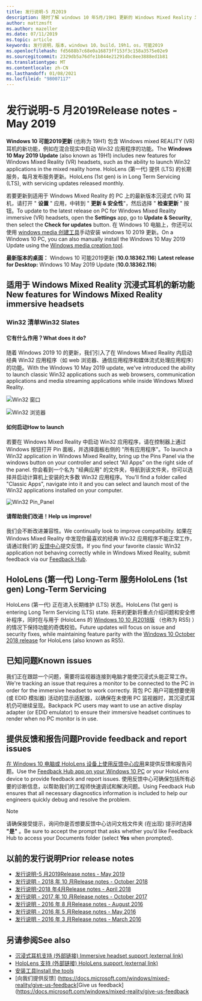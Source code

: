 ```yaml
---
title: 发行说明-5 月2019
description: 随时了解 windows 10 年5月/19H1 更新的 Windows Mixed Reality 发行说明。
author: mattzmsft
ms.author: mazeller
ms.date: 07/11/2019
ms.topic: article
keywords: 发行说明，版本，windows 10，build，19h1，os，可能2019
ms.openlocfilehash: fd5688b7c68e0a16873ff153f3c158a3575e02e9
ms.sourcegitcommit: 2329db5a76dfe1b844e21291dbc8ee3888ed1b81
ms.translationtype: MT
ms.contentlocale: zh-CN
ms.lasthandoff: 01/08/2021
ms.locfileid: "98007117"
---
```

# <a name="release-notes---may-2019"></a><span data-ttu-id="cbac2-104">发行说明-5 月2019</span><span class="sxs-lookup"><span data-stu-id="cbac2-104">Release notes - May 2019</span></span>

<span data-ttu-id="cbac2-105">**Windows 10 可能2019更新** (也称为 19H1) 包含 Windows mixed REALITY (VR) 耳机的新功能，例如在混合现实中启动 Win32 应用程序的功能。</span><span class="sxs-lookup"><span data-stu-id="cbac2-105">The **Windows 10 May 2019 Update** (also known as 19H1) includes new features for Windows Mixed Reality (VR) headsets, such as the ability to launch Win32 applications in the mixed reality home.</span></span> <span data-ttu-id="cbac2-106">HoloLens (第一代) 提供 (LTS) 的长期服务，每月发布服务更新。</span><span class="sxs-lookup"><span data-stu-id="cbac2-106">HoloLens (1st gen) is in Long Term Servicing (LTS), with servicing updates released monthly.</span></span>

<span data-ttu-id="cbac2-107">若要更新到适用于 Windows Mixed Reality 的 PC 上的最新版本沉浸式 (VR) 耳机，请打开 " **设置** " 应用，中转到 " **更新 & 安全性**"，然后选择 " **检查更新** " 按钮。</span><span class="sxs-lookup"><span data-stu-id="cbac2-107">To update to the latest release on PC for Windows Mixed Reality immersive (VR) headsets, open the **Settings** app, go to **Update & Security**, then select the **Check for updates** button.</span></span> <span data-ttu-id="cbac2-108">在 Windows 10 电脑上，你还可以使用 [windows media 创建工具](https://www.microsoft.com/software-download/windows10)手动安装 windows 10 2019 更新。</span><span class="sxs-lookup"><span data-stu-id="cbac2-108">On a Windows 10 PC, you can also manually install the Windows 10 May 2019 Update using the [Windows media creation tool](https://www.microsoft.com/software-download/windows10).</span></span>

<span data-ttu-id="cbac2-109">**最新版本的桌面：** Windows 10 可能2019更新 (**10.0.18362.116**) </span><span class="sxs-lookup"><span data-stu-id="cbac2-109">**Latest release for Desktop:** Windows 10 May 2019 Update (**10.0.18362.116**)</span></span><br>

## <a name="new-features-for-windows-mixed-reality-immersive-headsets"></a><span data-ttu-id="cbac2-110">适用于 Windows Mixed Reality 沉浸式耳机的新功能</span><span class="sxs-lookup"><span data-stu-id="cbac2-110">New features for Windows Mixed Reality immersive headsets</span></span>

### <a name="win32-slates"></a><span data-ttu-id="cbac2-111">Win32 清单</span><span class="sxs-lookup"><span data-stu-id="cbac2-111">Win32 Slates</span></span>

#### <a name="what-does-it-do"></a><span data-ttu-id="cbac2-112">它有什么作用？</span><span class="sxs-lookup"><span data-stu-id="cbac2-112">What does it do?</span></span> 
<span data-ttu-id="cbac2-113">随着 Windows 2019 10 的更新，我们引入了在 Windows Mixed Reality 内启动经典 Win32 应用程序（如 web 浏览器、通信应用程序和媒体流式处理应用程序）的功能。</span><span class="sxs-lookup"><span data-stu-id="cbac2-113">With the Windows 10 May 2019 update, we've introduced the ability to launch classic Win32 applications such as web browsers, communication applications and media streaming applications while inside Windows Mixed Reality.</span></span> 

![Win32 窗口](images/mr-win32-slates-1.png)

![Win32 浏览器](images/mr-win32-slates-2.png)

#### <a name="how-to-launch"></a><span data-ttu-id="cbac2-116">如何启动</span><span class="sxs-lookup"><span data-stu-id="cbac2-116">How to launch</span></span>
<span data-ttu-id="cbac2-117">若要在 Windows Mixed Reality 中启动 Win32 应用程序，请在控制器上通过 Windows 按钮打开 Pin 面板，并选择面板右侧的 "所有应用程序"。</span><span class="sxs-lookup"><span data-stu-id="cbac2-117">To launch a Win32 application in Windows Mixed Reality, bring up the Pins Panel via the windows button on your controller and select “All Apps” on the right side of the panel.</span></span>  <span data-ttu-id="cbac2-118">你会看到一个名为 "经典应用" 的文件夹，导航到该文件夹，你可以选择并启动计算机上安装的大多数 Win32 应用程序。</span><span class="sxs-lookup"><span data-stu-id="cbac2-118">You'll find a folder called "Classic Apps", navigate into it and you can select and launch most of the Win32 applications installed on your computer.</span></span>

![Win32 Pin_Panel](images/mr-win32-slates-pinspanel.png)

#### <a name="help-us-improve"></a><span data-ttu-id="cbac2-120">请帮助我们改进！</span><span class="sxs-lookup"><span data-stu-id="cbac2-120">Help us improve!</span></span>
<span data-ttu-id="cbac2-121">我们会不断改进兼容性。</span><span class="sxs-lookup"><span data-stu-id="cbac2-121">We continually look to improve compatibility.</span></span>  <span data-ttu-id="cbac2-122">如果在 Windows Mixed Reality 中发现你最喜欢的经典 Win32 应用程序不能正常工作，请通过我们的 [反馈中心](https://support.microsoft.com//help/4021566/windows-10-send-feedback-to-microsoft-with-feedback-hub)提交反馈。</span><span class="sxs-lookup"><span data-stu-id="cbac2-122">If you find your favorite classic Win32 application not behaving correctly while in Windows Mixed Reality, submit feedback via our [Feedback Hub](https://support.microsoft.com//help/4021566/windows-10-send-feedback-to-microsoft-with-feedback-hub).</span></span>

## <a name="hololens-1st-gen-long-term-servicing"></a><span data-ttu-id="cbac2-123">HoloLens (第一代) Long-Term 服务</span><span class="sxs-lookup"><span data-stu-id="cbac2-123">HoloLens (1st gen) Long-Term Servicing</span></span>

<span data-ttu-id="cbac2-124">HoloLens (第一代) 正在进入长期维护 (LTS) 状态。</span><span class="sxs-lookup"><span data-stu-id="cbac2-124">HoloLens (1st gen) is entering Long Term Servicing (LTS) state.</span></span> <span data-ttu-id="cbac2-125">将来的更新将重点介绍问题和安全修补程序，同时在与用于 (HoloLens 的 [Windows 10 10 月2018版](release-notes-october-2018.md) （也称为 RS5) ）的情况下保持功能的奇偶校验。</span><span class="sxs-lookup"><span data-stu-id="cbac2-125">Future updates will focus on issue and security fixes, while maintaining feature parity with the [Windows 10 October 2018 release](release-notes-october-2018.md) for HoloLens (also known as RS5).</span></span> 

## <a name="known-issues"></a><span data-ttu-id="cbac2-126">已知问题</span><span class="sxs-lookup"><span data-stu-id="cbac2-126">Known issues</span></span>

<span data-ttu-id="cbac2-127">我们正在跟踪一个问题，需要将监视器连接到电脑才能使沉浸式头能正常工作。</span><span class="sxs-lookup"><span data-stu-id="cbac2-127">We're tracking an issue that requires a monitor to be connected to the PC in order for the immersive headset to work correctly.</span></span> <span data-ttu-id="cbac2-128">背包 PC 用户可能想要使用 (或 EDID 模拟器) 活动的显示适配器，以确保在未使用 PC 监视器时，其沉浸式耳机仍可继续呈现。</span><span class="sxs-lookup"><span data-stu-id="cbac2-128">Backpack PC users may want to use an active display adapter (or EDID emulator) to ensure their immersive headset continues to render when no PC monitor is in use.</span></span> 

## <a name="provide-feedback-and-report-issues"></a><span data-ttu-id="cbac2-129">提供反馈和报告问题</span><span class="sxs-lookup"><span data-stu-id="cbac2-129">Provide feedback and report issues</span></span>

<span data-ttu-id="cbac2-130">[在 Windows 10 电脑或 HoloLens 设备上使用反馈中心应用](https://docs.microsoft.com/windows/mixed-reality/give-us-feedback)来提供反馈和报告问题。</span><span class="sxs-lookup"><span data-stu-id="cbac2-130">Use the [Feedback Hub app on your Windows 10 PC](https://docs.microsoft.com/windows/mixed-reality/give-us-feedback) or your HoloLens device to provide feedback and report issues.</span></span> <span data-ttu-id="cbac2-131">使用反馈中心可确保包括所有必要的诊断信息，以帮助我们的工程师快速调试和解决问题。</span><span class="sxs-lookup"><span data-stu-id="cbac2-131">Using Feedback Hub ensures that all necessary diagnostics information is included to help our engineers quickly debug and resolve the problem.</span></span>

>[!NOTE]
><span data-ttu-id="cbac2-132">请确保接受提示，询问你是否想要反馈中心访问文档文件夹 (在出现) 提示时选择 **"是"** 。</span><span class="sxs-lookup"><span data-stu-id="cbac2-132">Be sure to accept the prompt that asks whether you’d like Feedback Hub to access your Documents folder (select **Yes** when prompted).</span></span>

## <a name="prior-release-notes"></a><span data-ttu-id="cbac2-133">以前的发行说明</span><span class="sxs-lookup"><span data-stu-id="cbac2-133">Prior release notes</span></span>

* [<span data-ttu-id="cbac2-134">发行说明-5 月2019</span><span class="sxs-lookup"><span data-stu-id="cbac2-134">Release notes - May 2019</span></span>](release-notes-may-2019.md)
* [<span data-ttu-id="cbac2-135">发行说明 - 2018 年 10 月</span><span class="sxs-lookup"><span data-stu-id="cbac2-135">Release notes - October 2018</span></span>](release-notes-october-2018.md)
* [<span data-ttu-id="cbac2-136">发行说明-2018 年4月</span><span class="sxs-lookup"><span data-stu-id="cbac2-136">Release notes - April 2018</span></span>](release-notes-april-2018.md)
* [<span data-ttu-id="cbac2-137">发行说明 - 2017 年 10 月</span><span class="sxs-lookup"><span data-stu-id="cbac2-137">Release notes - October 2017</span></span>](release-notes-october-2017.md)
* [<span data-ttu-id="cbac2-138">发行说明 - 2016 年 8 月</span><span class="sxs-lookup"><span data-stu-id="cbac2-138">Release notes - August 2016</span></span>](release-notes-august-2016.md)
* [<span data-ttu-id="cbac2-139">发行说明 - 2016 年 5 月</span><span class="sxs-lookup"><span data-stu-id="cbac2-139">Release notes - May 2016</span></span>](release-notes-may-2016.md)
* [<span data-ttu-id="cbac2-140">发行说明 - 2016 年 3 月</span><span class="sxs-lookup"><span data-stu-id="cbac2-140">Release notes - March 2016</span></span>](release-notes-march-2016.md)

## <a name="see-also"></a><span data-ttu-id="cbac2-141">另请参阅</span><span class="sxs-lookup"><span data-stu-id="cbac2-141">See also</span></span>
* [<span data-ttu-id="cbac2-142">沉浸式耳机支持 (外部链接) </span><span class="sxs-lookup"><span data-stu-id="cbac2-142">Immersive headset support (external link)</span></span>](https://docs.microsoft.com/windows/mixed-reality/enthusiast-guide/troubleshooting-windows-mixed-reality)
* [<span data-ttu-id="cbac2-143">HoloLens 支持 (外部链接) </span><span class="sxs-lookup"><span data-stu-id="cbac2-143">HoloLens support (external link)</span></span>](https://support.microsoft.com/products/hololens)
* [<span data-ttu-id="cbac2-144">安装工具</span><span class="sxs-lookup"><span data-stu-id="cbac2-144">Install the tools</span></span>](https://docs.microsoft.com/windows/mixed-reality/develop/install-the-tools)
* <span data-ttu-id="cbac2-145">[向我们提供反馈] (https://docs.microsoft.com/windows/mixed-reality/give-us-feedback</span><span class="sxs-lookup"><span data-stu-id="cbac2-145">[Give us feedback](https://docs.microsoft.com/windows/mixed-reality/give-us-feedback</span></span>


